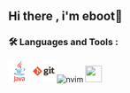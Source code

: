 ## Hi there , i'm eboot🖖


### :hammer_and_wrench: Languages and Tools :
<div>
  <img src="https://github.com/devicons/devicon/blob/master/icons/java/java-original-wordmark.svg" title="Java" alt="Java" width="40" height="40"/>
    <img src="https://github.com/devicons/devicon/blob/master/icons/git/git-original-wordmark.svg" title="Git" **alt="Git" width="40" height="40"/>
  <img src="https://cdn.jsdelivr.net/gh/devicons/devicon@latest/icons/neovim/neovim-original.svg"  alt= "nvim" title="neovim" width= "30" height= "30"/>
  <img src="https://cdn.jsdelivr.net/gh/devicons/devicon@latest/icons/intellij/intellij-original.svg" width= "30" height= "30"/>
</div>


